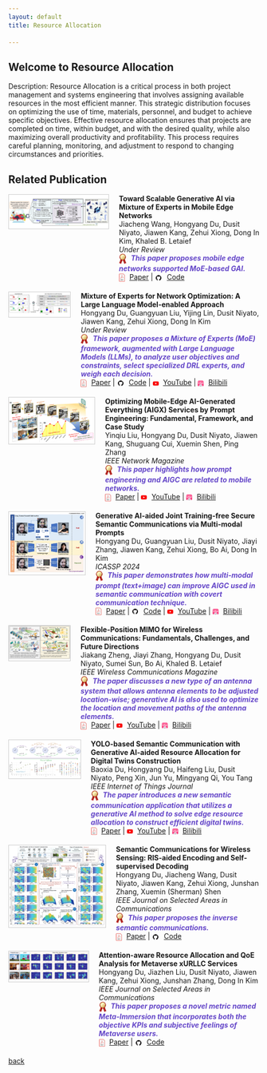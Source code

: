 ```yaml
---
layout: default
title: Resource Allocation

---
```


## Welcome to Resource Allocation
Description: Resource Allocation is a critical process in both project management and systems engineering that involves assigning available resources in the most efficient manner. This strategic distribution focuses on optimizing the use of time, materials, personnel, and budget to achieve specific objectives. Effective resource allocation ensures that projects are completed on time, within budget, and with the desired quality, while also maximizing overall productivity and profitability. This process requires careful planning, monitoring, and adjustment to respond to changing circumstances and priorities. 

## Related Publication
<style>
  .publication-container {
    display: flex;
    align-items: flex-start;
    margin-bottom: 20px;
  }
  .publication-image {
   margin-right: 20px;
    border: 1px solid #ccc;
    width: 100%; /* 设置宽度为100%以适应容器 */
    max-width: 200px; /* 可以设置一个最大宽度来保持图片的显示质量 */
    height: auto; /* 高度自动，保持图片的原始比例 */
  }
  .publication-details {
    flex-grow: 1;
  }
  .publication-links img {
    vertical-align: middle;
    margin-right: 5px;
  }
  .publication-title {
    color: rgb(100,70,200);
  }
</style>


<!-- Publication 1 -->
<div class="publication-container">
  <div class="publication-image">
    <a href="https://hongyangdu.github.io/Net4MoE/">
      <img src="accessories/jcmoe.png" alt="Scalable Generative AI via MoE">
    </a>
  </div>
  <div class="publication-details">
    <b>Toward Scalable Generative AI via Mixture of Experts in Mobile Edge Networks</b><br>
    Jiacheng Wang, Hongyang Du, Dusit Niyato, Jiawen Kang, Zehui Xiong, Dong In Kim, Khaled B. Letaief<br>
    <em>Under Review</em><br>
    <div class="publication-links">
      <em>
        <img src="accessories/gold_medal.png" width="15" alt=""> 
        <b class="publication-title">This paper proposes mobile edge networks supported MoE-based GAI.</b>
      </em><br>
      <img src="accessories/pdf.jpg" width="12" alt=""> 
      <a href="https://arxiv.org/pdf/2402.06942.pdf">Paper</a> |
      <img src="accessories/github_icon.jpg" width="15" alt=""> 
      <a href="https://hongyangdu.github.io/Net4MoE/">Code</a>
    </div>
  </div>
</div>

<!-- Publication 2 -->
<div class="publication-container">
  <div class="publication-image">
    <a href="https://hongyangdu.github.io/MoE4OPT/">
      <img src="accessories/dumoeopt.png" alt="MoE for Network Optimization">
    </a>
  </div>
  <div class="publication-details">
    <b>Mixture of Experts for Network Optimization: A Large Language Model-enabled Approach</b><br>
    Hongyang Du, Guangyuan Liu, Yijing Lin, Dusit Niyato, Jiawen Kang, Zehui Xiong, Dong In Kim<br>
    <em>Under Review</em><br>
    <div class="publication-links">
      <em>
        <img src="accessories/gold_medal.png" width="15" alt=""> 
        <b class="publication-title">This paper proposes a Mixture of Experts (MoE) framework, augmented with Large Language Models (LLMs), to analyze user objectives and constraints, select specialized DRL experts, and weigh each decision.</b>
      </em><br>
      <img src="accessories/pdf.jpg" width="12" alt=""> 
      <a href="https://arxiv.org/pdf/2402.09756.pdf">Paper</a> |
      <img src="accessories/github_icon.jpg" width="15" alt=""> 
      <a href="https://hongyangdu.github.io/MoE4OPT/">Code</a> |
      <img src="accessories/ytb.jpg" width="12" alt="">
      <a href="https://www.youtube.com/watch?v=ALh2Pc-uqbg">YouTube</a> |
      <img src="accessories/bili.jpg" width="12" alt="">
      <a href="https://www.bilibili.com/video/BV1Zx4y1k7Hr/?spm_id_from=333.999.0.0">Bilibili</a>
    </div>
  </div>
</div>

<!-- Publication 3 -->
<div class="publication-container">
  <div class="publication-image">
    <a href="https://arxiv.org/abs/2309.01065">
      <img src="accessories/yinqiuopt.png" alt="Mobile-Edge AI-Generated Services">
    </a>
  </div>
  <div class="publication-details">
    <b>Optimizing Mobile-Edge AI-Generated Everything (AIGX) Services by Prompt Engineering: Fundamental, Framework, and Case Study</b><br>
    Yinqiu Liu, Hongyang Du, Dusit Niyato, Jiawen Kang, Shuguang Cui, Xuemin Shen, Ping Zhang<br>
    <em>IEEE Network Magazine</em><br>
    <div class="publication-links">
      <em>
        <img src="accessories/gold_medal.png" width="15" alt=""> 
        <b class="publication-title">This paper highlights how prompt engineering and AIGC are related to mobile networks.</b>
      </em><br>
      <img src="accessories/pdf.jpg" width="12" alt=""> 
      <a href="https://arxiv.org/pdf/2309.01065.pdf">Paper</a> |
      <img src="accessories/ytb.jpg" width="12" alt="">
      <a href="https://www.youtube.com/watch?v=29JHDgUTgKA&t=80s&ab_channel=DurAIn-Tech">YouTube</a> |
      <img src="accessories/bili.jpg" width="12" alt="">
      <a href="https://www.bilibili.com/video/BV1xh4y1a7YY/?spm_id_from=333.999.0.0">Bilibili</a>
    </div>
  </div>
</div>

<!-- Publication 4 -->
<div class="publication-container">
  <div class="publication-image">
    <a href="https://arxiv.org/abs/2309.02616">
      <img src="accessories/dumolti.png" alt="Generative AI-aided Semantic Communications">
    </a>
  </div>
  <div class="publication-details">
    <b>Generative AI-aided Joint Training-free Secure Semantic Communications via Multi-modal Prompts</b><br>
    Hongyang Du, Guangyuan Liu, Dusit Niyato, Jiayi Zhang, Jiawen Kang, Zehui Xiong, Bo Ai, Dong In Kim<br>
    <em>ICASSP 2024</em><br>
    <div class="publication-links">
      <em>
        <img src="accessories/gold_medal.png" width="15" alt=""> 
        <b class="publication-title">This paper demonstrates how multi-modal prompt (text+image) can improve AIGC used in semantic communication with covert communication technique.</b>
      </em><br>
      <img src="accessories/pdf.jpg" width="12" alt=""> 
      <a href="https://arxiv.org/pdf/2309.02616.pdf">Paper</a> |
      <img src="accessories/github_icon.jpg" width="15" alt=""> 
      <a href="https://github.com/HongyangDu/LASER">Code</a> |
      <img src="accessories/ytb.jpg" width="12" alt="">
      <a href="https://www.youtube.com/watch?v=o-Azz_KeMxg&t=992s&ab_channel=DurAIn-Tech">YouTube</a> |
      <img src="accessories/bili.jpg" width="12" alt="">
      <a href="https://www.bilibili.com/video/BV1MV411A7U1/?spm_id_from=333.999.0.0">Bilibili</a>
    </div>
  </div>
</div>

<!-- Publication 5 -->
<div class="publication-container">
  <div class="publication-image">
    <a href="https://arxiv.org/abs/2308.14578">
      <img src="accessories/jkflp.png" alt="Flexible-Position MIMO">
    </a>
  </div>
  <div class="publication-details">
    <b>Flexible-Position MIMO for Wireless Communications: Fundamentals, Challenges, and Future Directions</b><br>
    Jiakang Zheng, Jiayi Zhang, Hongyang Du, Dusit Niyato, Sumei Sun, Bo Ai, Khaled B. Letaief<br>
    <em>IEEE Wireless Communications Magazine</em><br>
    <div class="publication-links">
      <em>
        <img src="accessories/gold_medal.png" width="15" alt=""> 
        <b class="publication-title">The paper discusses a new type of an antenna system that allows antenna elements to be adjusted location-wise; generative AI is also used to optimize the location and movement paths of the antenna elements.</b>
      </em><br>
      <img src="accessories/pdf.jpg" width="12" alt=""> 
      <a href="https://arxiv.org/pdf/2308.14578.pdf">Paper</a> |
      <img src="accessories/ytb.jpg" width="12" alt="">
      <a href="https://www.youtube.com/watch?v=sYX8PxlTymw">YouTube</a> |
      <img src="accessories/bili.jpg" width="12" alt="">
      <a href="https://www.bilibili.com/video/BV1tC4y1G72U/?spm_id_from=333.999.0.0">Bilibili</a>
    </div>
  </div>
</div>

<!-- Publication 6 -->
<div class="publication-container">
  <div class="publication-image">
    <a href="https://arxiv.org/abs/2306.14138">
      <img src="accessories/duapple.png" alt="Semantic Communication with Generative AI">
    </a>
  </div>
  <div class="publication-details">
    <b>YOLO-based Semantic Communication with Generative AI-aided Resource Allocation for Digital Twins Construction</b><br>
    Baoxia Du, Hongyang Du, Haifeng Liu, Dusit Niyato, Peng Xin, Jun Yu, Mingyang Qi, You Tang<br>
    <em>IEEE Internet of Things Journal</em><br>
    <div class="publication-links">
      <em>
        <img src="accessories/gold_medal.png" width="15" alt=""> 
        <b class="publication-title">The paper introduces a new semantic communication application that utilizes a generative AI method to solve edge resource allocation to construct efficient digital twins.</b>
      </em><br>
      <img src="accessories/pdf.jpg" width="12" alt=""> 
      <a href="https://arxiv.org/pdf/2306.14138.pdf">Paper</a> |
      <img src="accessories/ytb.jpg" width="12" alt="">
      <a href="https://www.youtube.com/watch?v=TctQyS9zGTo">YouTube</a> |
      <img src="accessories/bili.jpg" width="12" alt="">
      <a href="https://www.bilibili.com/video/BV1Fu411F7Rx/?spm_id_from=333.999.0.0">Bilibili</a>
    </div>
  </div>
</div>

<!-- Publication 7 -->
<div class="publication-container">
  <div class="publication-image">
    <a href="https://hongyangdu.github.io/SemSensing/">
      <img src="accessories/DUINVER.png" alt="Semantic Communications for Wireless Sensing">
    </a>
  </div>
  <div class="publication-details">
    <b>Semantic Communications for Wireless Sensing: RIS-aided Encoding and Self-supervised Decoding</b><br>
    Hongyang Du, Jiacheng Wang, Dusit Niyato, Jiawen Kang, Zehui Xiong, Junshan Zhang, Xuemin (Sherman) Shen<br>
    <em>IEEE Journal on Selected Areas in Communications</em><br>
    <div class="publication-links">
      <em>
        <img src="accessories/gold_medal.png" width="15" alt=""> 
        <b class="publication-title">This paper proposes the inverse semantic communications.</b>
      </em><br>
      <img src="accessories/pdf.jpg" width="12" alt=""> 
      <a href="https://arxiv.org/pdf/2211.12727.pdf">Paper</a> |
      <img src="accessories/github_icon.jpg" width="15" alt=""> 
      <a href="https://hongyangdu.github.io/SemSensing/">Code</a>
    </div>
  </div>
</div>

<!-- Publication 8 -->
<div class="publication-container">
  <div class="publication-image">
    <a href="https://hongyangdu.github.io/AttentionQoE/">
      <img src="accessories/duatten.png" alt="Attention-aware Resource Allocation">
    </a>
  </div>
  <div class="publication-details">
    <b>Attention-aware Resource Allocation and QoE Analysis for Metaverse xURLLC Services</b><br>
    Hongyang Du, Jiazhen Liu, Dusit Niyato, Jiawen Kang, Zehui Xiong, Junshan Zhang, Dong In Kim<br>
    <em>IEEE Journal on Selected Areas in Communications</em><br>
    <div class="publication-links">
      <em>
        <img src="accessories/gold_medal.png" width="15" alt=""> 
        <b class="publication-title">This paper proposes a novel metric named Meta-Immersion that incorporates both the objective KPIs and subjective feelings of Metaverse users.</b>
      </em><br>
      <img src="accessories/pdf.jpg" width="12" alt=""> 
      <a href="https://arxiv.org/pdf/2208.05438.pdf">Paper</a> |
      <img src="accessories/github_icon.jpg" width="15" alt=""> 
      <a href="https://hongyangdu.github.io/AttentionQoE/">Code</a>
    </div>
  </div>
</div>


[back](./)
